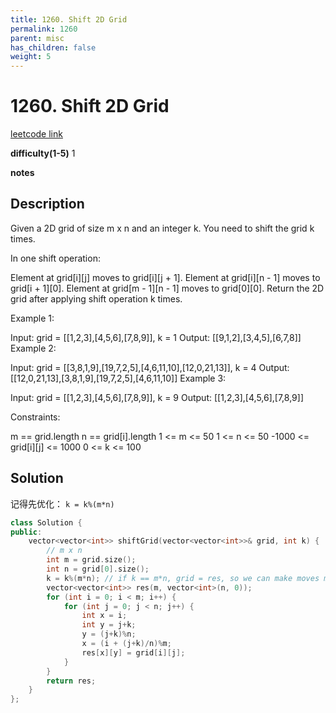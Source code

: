 ```yaml
---
title: 1260. Shift 2D Grid
permalink: 1260
parent: misc
has_children: false
weight: 5
---
```

# 1260. Shift 2D Grid
[leetcode link](https://leetcode.com/problems/shift-2d-grid/)

**difficulty(1-5)** 
1

**notes** 


## Description
Given a 2D grid of size m x n and an integer k. You need to shift the grid k times.

In one shift operation:

Element at grid[i][j] moves to grid[i][j + 1].
Element at grid[i][n - 1] moves to grid[i + 1][0].
Element at grid[m - 1][n - 1] moves to grid[0][0].
Return the 2D grid after applying shift operation k times.

 

Example 1:


Input: grid = [[1,2,3],[4,5,6],[7,8,9]], k = 1
Output: [[9,1,2],[3,4,5],[6,7,8]]
Example 2:


Input: grid = [[3,8,1,9],[19,7,2,5],[4,6,11,10],[12,0,21,13]], k = 4
Output: [[12,0,21,13],[3,8,1,9],[19,7,2,5],[4,6,11,10]]
Example 3:

Input: grid = [[1,2,3],[4,5,6],[7,8,9]], k = 9
Output: [[1,2,3],[4,5,6],[7,8,9]]
 

Constraints:

m == grid.length
n == grid[i].length
1 <= m <= 50
1 <= n <= 50
-1000 <= grid[i][j] <= 1000
0 <= k <= 100


## Solution
记得先优化： `k = k%(m*n)`
```c++
class Solution {
public:
    vector<vector<int>> shiftGrid(vector<vector<int>>& grid, int k) {
        // m x n
        int m = grid.size();
        int n = grid[0].size();
        k = k%(m*n); // if k == m*n, grid = res, so we can make moves minimum by reduce k 
        vector<vector<int>> res(m, vector<int>(n, 0));
        for (int i = 0; i < m; i++) {
            for (int j = 0; j < n; j++) {
                int x = i;
                int y = j+k;
                y = (j+k)%n;
                x = (i + (j+k)/n)%m;
                res[x][y] = grid[i][j];
            }
        }
        return res;
    }
};
``` 


